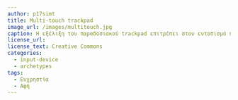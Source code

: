 ```yaml
---
author: p17simt
title: Multi-touch trackpad 
image_url: /images/multitouch.jpg
caption: Η εξέλιξη του παραδοσιακού trackpad επιτρέπει στον εντοπισμό πολλαπλών δακτύλων ξεκλειδώνοντας έτσι μια πιο streamlined αλληλεπίδραση υπολογιστή-ανθρώπου, χάρη σε μια σειρά χειρονομιών όπως τσίμπημα, πάτημα/τράβηγμα πολλαπλών δακτύλων και άλλες.
license_url:
license_text: Creative Commons
categories:
  - input-device
  - archetypes
tags:
  - Ευχρηστία
  - Αφή
---
```

